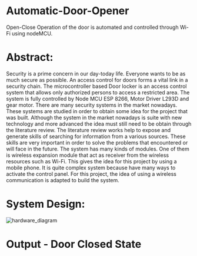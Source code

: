 # Automatic-Door-Opener
Open-Close Operation of the door is automated and controlled through Wi-Fi using nodeMCU.

# Abstract: 
  Security is a prime concern in our day-today life. Everyone wants to be as much secure as possible. An access control for doors forms a vital link in a security chain. The microcontroller based Door locker is an access control system that allows only authorized persons to access a restricted area. The system is fully controlled by Node MCU ESP 8266, Motor Driver L293D and gear motor. There are many security systems in the market nowadays. These systems are studied in order to obtain some idea for the project that was built. Although the system in the market nowadays is suite with new technology and more advanced the idea must still need to be obtain through the literature review. The literature review works help to expose and generate skills of searching for information from a various sources. These skills are very important in order to solve the problems that encountered or will face in the future. The system has many kinds of modules. One of them is wireless expansion module that act as receiver from the wireless resources such as Wi-Fi. This gives the idea for this project by using a mobile phone. It is quite complex system because have many ways to activate the control panel. For this project, the idea of using a wireless communication is adapted to build the system.
# System Design:
  ![hardware_diagram](https://user-images.githubusercontent.com/29236082/58366403-55022c00-7eef-11e9-8553-4e93329414a5.JPG)
# Output - Door Closed State

    
